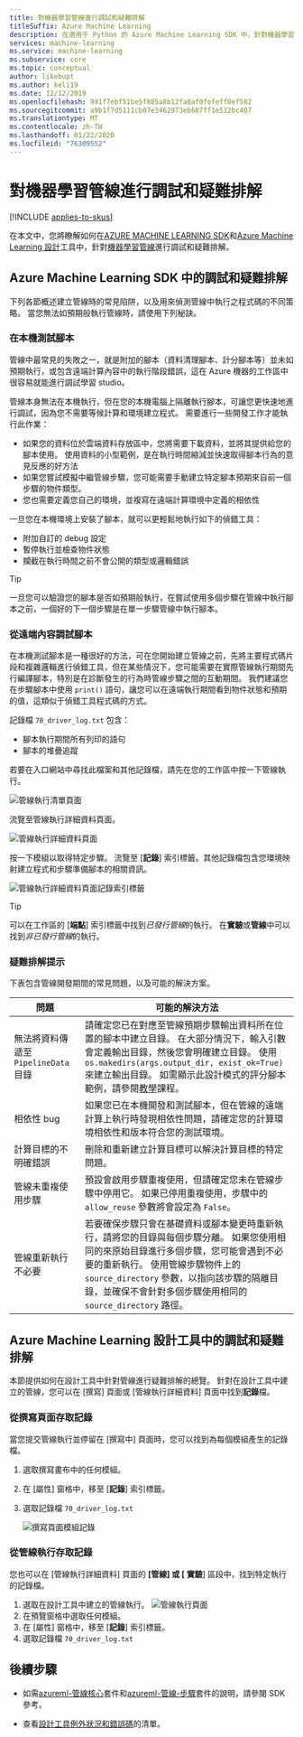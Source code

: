```yaml
---
title: 對機器學習管線進行調試和疑難排解
titleSuffix: Azure Machine Learning
description: 在適用于 Python 的 Azure Machine Learning SDK 中，針對機器學習管線進行 Debug 和疑難排解。 瞭解開發管線的常見陷阱，以及協助您在遠端執行之前和期間進行腳本的秘訣。
services: machine-learning
ms.service: machine-learning
ms.subservice: core
ms.topic: conceptual
author: likebupt
ms.author: keli19
ms.date: 12/12/2019
ms.openlocfilehash: 991f7ebf51be5f805a8b12fa0af0fefeff0ef582
ms.sourcegitcommit: a9b1f7d5111cb07e3462973eb607ff1e512bc407
ms.translationtype: MT
ms.contentlocale: zh-TW
ms.lasthandoff: 01/22/2020
ms.locfileid: "76309552"
---
```

# <a name="debug-and-troubleshoot-machine-learning-pipelines"></a>對機器學習管線進行調試和疑難排解
[!INCLUDE [applies-to-skus](../../includes/aml-applies-to-basic-enterprise-sku.md)]

在本文中，您將瞭解如何在[AZURE MACHINE LEARNING SDK](https://docs.microsoft.com/python/api/overview/azure/ml/intro?view=azure-ml-py)和[Azure Machine Learning 設計](https://docs.microsoft.com/azure/machine-learning/concept-designer)工具中，針對[機器學習管線](concept-ml-pipelines.md)進行調試和疑難排解。


## <a name="debug-and-troubleshoot-in-the-azure-machine-learning-sdk"></a>Azure Machine Learning SDK 中的調試和疑難排解
下列各節概述建立管線時的常見陷阱，以及用來偵測管線中執行之程式碼的不同策略。 當您無法如預期般執行管線時，請使用下列秘訣。 
### <a name="testing-scripts-locally"></a>在本機測試腳本

管線中最常見的失敗之一，就是附加的腳本（資料清理腳本、計分腳本等）並未如預期執行，或包含遠端計算內容中的執行階段錯誤，這在 Azure 機器的工作區中很容易就能進行調試學習 studio。 

管線本身無法在本機執行，但在您的本機電腦上隔離執行腳本，可讓您更快速地進行調試，因為您不需要等候計算和環境建立程式。 需要進行一些開發工作才能執行此作業：

* 如果您的資料位於雲端資料存放區中，您將需要下載資料，並將其提供給您的腳本使用。 使用資料的小型範例，是在執行時間縮減並快速取得腳本行為的意見反應的好方法
* 如果您嘗試模擬中繼管線步驟，您可能需要手動建立特定腳本預期來自前一個步驟的物件類型。
* 您也需要定義您自己的環境，並複寫在遠端計算環境中定義的相依性

一旦您在本機環境上安裝了腳本，就可以更輕鬆地執行如下的偵錯工具：

* 附加自訂的 debug 設定
* 暫停執行並檢查物件狀態
* 攔截在執行時間之前不會公開的類型或邏輯錯誤

> [!TIP] 
> 一旦您可以驗證您的腳本是否如預期般執行，在嘗試使用多個步驟在管線中執行腳本之前，一個好的下一個步驟是在單一步驟管線中執行腳本。

### <a name="debugging-scripts-from-remote-context"></a>從遠端內容調試腳本

在本機測試腳本是一種很好的方法，可在您開始建立管線之前，先將主要程式碼片段和複雜邏輯進行偵錯工具，但在某些情況下，您可能需要在實際管線執行期間先行編譯腳本，特別是在診斷發生的行為時管線步驟之間的互動期間。 我們建議您在步驟腳本中使用 `print()` 語句，讓您可以在遠端執行期間看到物件狀態和預期的值，這類似于偵錯工具程式碼的方式。

記錄檔 `70_driver_log.txt` 包含： 

* 腳本執行期間所有列印的語句
* 腳本的堆疊追蹤 

若要在入口網站中尋找此檔案和其他記錄檔，請先在您的工作區中按一下管線執行。

![管線執行清單頁面](./media/how-to-debug-pipelines/pipelinerun-01.png)

流覽至管線執行詳細資料頁面。

![管線執行詳細資料頁面](./media/how-to-debug-pipelines/pipelinerun-02.png)

按一下模組以取得特定步驟。 流覽至 [**記錄**] 索引標籤。其他記錄檔包含您環境映射建立程式和步驟準備腳本的相關資訊。

![管線執行詳細資料頁面記錄索引標籤](./media/how-to-debug-pipelines/pipelinerun-03.png)

> [!TIP]
> 可以在工作區的 [**端點**] 索引標籤中找到*已發行管線*的執行。 在**實驗**或**管線**中可以找到*非已發行管線*的執行。

### <a name="troubleshooting-tips"></a>疑難排解提示

下表包含管線開發期間的常見問題，以及可能的解決方案。

| 問題 | 可能的解決方法 |
|--|--|
| 無法將資料傳遞至 `PipelineData` 目錄 | 請確定您已在對應至管線預期步驟輸出資料所在位置的腳本中建立目錄。 在大部分情況下，輸入引數會定義輸出目錄，然後您會明確建立目錄。 使用 `os.makedirs(args.output_dir, exist_ok=True)` 來建立輸出目錄。 如需顯示此設計模式的評分腳本範例，請參閱[教學](tutorial-pipeline-batch-scoring-classification.md#write-a-scoring-script)課程。 |
| 相依性 bug | 如果您已在本機開發和測試腳本，但在管線的遠端計算上執行時發現相依性問題，請確定您的計算環境相依性和版本符合您的測試環境。 |
| 計算目標的不明確錯誤 | 刪除和重新建立計算目標可以解決計算目標的特定問題。 |
| 管線未重複使用步驟 | 預設會啟用步驟重複使用，但請確定您未在管線步驟中停用它。 如果已停用重複使用，步驟中的 `allow_reuse` 參數將會設定為 `False`。 |
| 管線重新執行不必要 | 若要確保步驟只會在基礎資料或腳本變更時重新執行，請將您的目錄與每個步驟分離。 如果您使用相同的來原始目錄進行多個步驟，您可能會遇到不必要的重新執行。 使用管線步驟物件上的 `source_directory` 參數，以指向該步驟的隔離目錄，並確保不會針對多個步驟使用相同的 `source_directory` 路徑。 |

## <a name="debug-and-troubleshoot-in-azure-machine-learning-designer"></a>Azure Machine Learning 設計工具中的調試和疑難排解

本節提供如何在設計工具中針對管線進行疑難排解的總覽。
針對在設計工具中建立的管線，您可以在 [撰寫] 頁面或 [管線執行詳細資料] 頁面中找到**記錄**檔。

### <a name="access-logs-from-the-authoring-page"></a>從撰寫頁面存取記錄

當您提交管線執行並停留在 [撰寫中] 頁面時，您可以找到為每個模組產生的記錄檔。

1. 選取撰寫畫布中的任何模組。
1. 在 [屬性] 窗格中，移至 [**記錄**] 索引標籤。
1. 選取記錄檔 `70_driver_log.txt`

    ![撰寫頁面模組記錄](./media/how-to-debug-pipelines/pipelinerun-05.png)

### <a name="access-logs-from-pipeline-runs"></a>從管線執行存取記錄

您也可以在 [管線執行詳細資料] 頁面的 **[管線] 或 [** **實驗**] 區段中，找到特定執行的記錄檔。

1. 選取在設計工具中建立的管線執行。
    ![管線執行頁面](./media/how-to-debug-pipelines/pipelinerun-04.png)
1. 在預覽窗格中選取任何模組。
1. 在 [屬性] 窗格中，移至 [**記錄**] 索引標籤。
1. 選取記錄檔 `70_driver_log.txt`

## <a name="next-steps"></a>後續步驟

* 如需[azureml-管線核心](https://docs.microsoft.com/python/api/azureml-pipeline-core/?view=azure-ml-py)套件和[azureml-管線-步驟](https://docs.microsoft.com/python/api/azureml-pipeline-steps/?view=azure-ml-py)套件的說明，請參閱 SDK 參考。

* 查看[設計工具例外狀況和錯誤碼](algorithm-module-reference/designer-error-codes.md)的清單。

